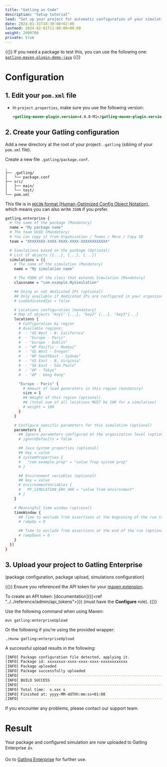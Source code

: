 ```yaml
---
title: "Gatling as Code"
description: "Setup tutorial"
lead: "Set up your project for automatic configuration of your simulation in Gatling Enterprise."
date: 2024-01-31T18:30:00+02:00
lastmod: 2024-02-01T11:00:00+00:00
weight: 2090700
private: true
---
```


{{<alert tip>}}
If you need a package to test this, you can use the following one: [`gatling-maven-plugin-demo-java`](https://github.com/gatling/gatling-maven-plugin-demo-java)
{{</alert>}}
# Configuration

## 1. Edit your `pom.xml` file

 * In `project.properties`, make sure you use the following version:
   ```xml
   <gatling-maven-plugin.version>4.8.0-M1</gatling-maven-plugin.version>
   ```


## 2. Create your Gatling configuration

Add a new directory at the root of your project: `.gatling` (sibling of your `pom.xml` file).

Create a new file `.gatling/package.conf`.

```console
.
├── .gatling/
│   └── package.conf
├── src/
│   ├── main/
│   └── test/
└── pom.xml
```

This file is in [`HOCON` format (Human-Optimized Config Object Notation)](https://github.com/lightbend/config/blob/main/HOCON.md), which means you can also write `JSON` if you prefer.

```bash
gatling.enterprise {
  # The name of the package (Mandatory)
  name = "My package name"
  # The team UUID (Mandatory)
  # You can copy it from Organization / Teams / More / Copy ID
  team = "XXXXXXXX-XXXX-XXXX-XXXX-XXXXXXXXXXXX"

  # Simulations based on the package (Optional)
  # List of objects [{...}, {...}, {...}]
  simulations = [{
    # The name of the simulation (Mandatory)
    name = "My simulation name"

    # The FQDN of the class that extends Simulation (Mandatory)
    classname = "com.example.MySimulation"

    ## Using or not dedicated IPs (optional)
    ## Only available if dedicated IPs are configured in your organization
    # useDedicatedIps = false

    # Locations configuration (mandatory)
    # Map of objects "key1" {...}, "key2" {...}, "key3"{...}
    locations {
      # Configuration by region
      # Available regions:
      #  - "US West - N. California"
      #  - "Europe - Paris"
      #  - "Europe - Dublin"
      #  - "AP Pacific - Mumbai"
      #  - "US West - Oregon"
      #  - "AP SouthEast - Sydney"
      #  - "US East - N. Virginia"
      #  - "SA East - São Paulo"
      #  - "AP - Tokyo"
      #  - "AP - Hong Kong"

      "Europe - Paris" {
        # Amount of load generators in this region (mandatory)
        size = 1
        ## Weight of this region (optional)
        ## (total sum of all locations MUST be 100 for a simulation)
        # weight = 100
      }
    }

    # Configure specific parameters for this simulation (optional)
    parameters {
      ## Ignore parameters configured at the organization level (optional)
      # ignoreDefaults = false

      ## Java System properties (optional)
      ## key = value
      # systemProperties {
      #   "com.example.prop" = "value frop system prop"
      # }

      ## Environment variables (optional)
      ## key = value
      # environmentVariables {
      #   MY_SIMULATION_ENV_VAR = "value from environment"
      # }
    }

    # Meaningful time window (optional)
    timeWindow {
      ## Time to exclude from assertions at the beginning of the run (optional)
      # rampUp = 0

      ## Time to exclude from assertions at the end of the run (optional)
      # rampDown = 0
    }
  }]
}
```

## 3. Upload your project to Gatling Enterprise

(package configuration, package upload, simulations configuration)

{{<alert tip>}}
Ensure you referenced the API token for your [maven extension](https://docs.gatling.io/gatling/reference/current/extensions/maven_plugin/#api-tokens).

To create an API token: [documentation]({{<ref "../../reference/admin/api_tokens">}})
(must have the **Configure** role).
{{</alert>}}

Use the following command when using Maven:

`mvn gatling:enterpriseUpload`

Or the following if you’re using the provided wrapper:

`./mvnw gatling:enterpriseUpload`

A successful upload results in the following:

```bash
[INFO] Package configuration file detected, applying it.
[INFO] Package id: xxxxxxxx-xxxx-xxxx-xxxx-xxxxxxxxxxxx
[INFO] Package uploaded
[INFO] Package successfully uploaded
[INFO] ------------------------------------------------------------------------
[INFO] BUILD SUCCESS
[INFO] ------------------------------------------------------------------------
[INFO] Total time:  x.xxx s
[INFO] Finished at: yyyy-MM-ddThh:mm:ss+01:00
[INFO] ------------------------------------------------------------------------
```

If you encounter any problems, please contact our support team.

# Result

Your package and configured simulation are now uploaded to Gatling Enterprise 👍.

Go to [Gatling Enterprise](https://cloud.gatling.io/) for further use. 
